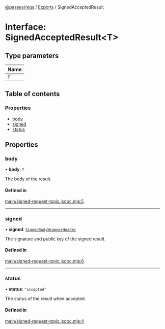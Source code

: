 [@passes/reqs](../README.md) / [Exports](../modules.md) / SignedAcceptedResult

# Interface: SignedAcceptedResult\<T\>

## Type parameters

| Name |
| :------ |
| `T` |

## Table of contents

### Properties

- [body](SignedAcceptedResult.md#body)
- [signed](SignedAcceptedResult.md#signed)
- [status](SignedAcceptedResult.md#status)

## Properties

### body

• **body**: `T`

The body of the result.

#### Defined in

[main/signed-request-topic.jsdoc.mjs:5](https://github.com/passes-org/passes/blob/1847fbe/packages/reqs/main/signed-request-topic.jsdoc.mjs#L5)

___

### signed

• **signed**: [`SignedBodyWrapperHeader`](SignedBodyWrapperHeader.md)

The signature and public key of the signed result.

#### Defined in

[main/signed-request-topic.jsdoc.mjs:6](https://github.com/passes-org/passes/blob/1847fbe/packages/reqs/main/signed-request-topic.jsdoc.mjs#L6)

___

### status

• **status**: ``"accepted"``

The status of the result when accepted.

#### Defined in

[main/signed-request-topic.jsdoc.mjs:4](https://github.com/passes-org/passes/blob/1847fbe/packages/reqs/main/signed-request-topic.jsdoc.mjs#L4)
